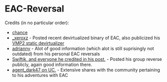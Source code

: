 # EAC-Reversal

Credits (in no particular order):
- [chance](https://github.com/ch4ncellor)
- [_xeroxz](https://githacks.org/_xeroxz) - Posted recent devirtualized binary of EAC, also publicized his [VMP2 static devirtualizer](https://githacks.org/vmp2/vmdevirt)
- [adrianny](https://github.com/adrianyy) - Alot of good information (which alot is still suprisingly not outdated) from his personal EAC reversals
- [Swiftik, and everyone he credited in his post.](https://www.unknowncheats.me/forum/members/1308837.html?s=94386816e697fc0d1bb4b3d802a7f0b8) - Posted his group reverse publicly, again good information there.
- [agent_dark47 on UC.](https://www.unknowncheats.me/forum/members/11666.html) - Extensive shares with the community pertaining to his adventures with EAC
